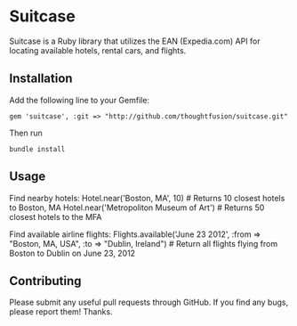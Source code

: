 Suitcase
========

Suitcase is a Ruby library that utilizes the EAN (Expedia.com) API for locating available hotels, rental cars, and flights.

Installation
------------

Add the following line to your Gemfile:

    gem 'suitcase', :git => "http://github.com/thoughtfusion/suitcase.git"
Then run

    bundle install

Usage
-----
Find nearby hotels:
Hotel.near('Boston, MA', 10) # Returns 10 closest hotels to Boston, MA
Hotel.near('Metropoliton Museum of Art') # Returns 50 closest hotels to the MFA

Find available airline flights:
Flights.available('June 23 2012', :from => "Boston, MA, USA", :to => "Dublin, Ireland") # Return all flights flying from Boston to Dublin on June 23, 2012

Contributing
------------
Please submit any useful pull requests through GitHub. If you find any bugs, please report them! Thanks.
